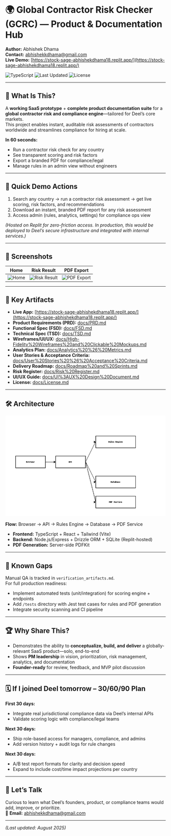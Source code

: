 # 🌍 Global Contractor Risk Checker (GCRC) — Product & Documentation Hub

**Author:** Abhishek Dhama  
**Contact:** abhishekkdhama@gmail.com  
**Live Demo:** [https://stock-sage-abhishekdhama18.replit.app/](https://stock-sage-abhishekdhama18.replit.app/)  

![TypeScript](https://img.shields.io/badge/TypeScript-93%25-blue)
![Last Updated](https://img.shields.io/badge/Updated-August%202025-brightgreen)
![License](https://img.shields.io/badge/License-MIT-yellow)

---

## 🚀 What Is This?

A **working SaaS prototype** + **complete product documentation suite** for a **global contractor risk and compliance engine**—tailored for Deel’s core markets.  
This project enables instant, auditable risk assessments of contractors worldwide and streamlines compliance for hiring at scale.

**In 60 seconds:**  
- Run a contractor risk check for any country  
- See transparent scoring and risk factors  
- Export a branded PDF for compliance/legal  
- Manage rules in an admin view without engineers

---

## 👀 Quick Demo Actions

1. Search any country → run a contractor risk assessment → get live scoring, risk factors, and recommendations  
2. Download an instant, branded PDF report for any risk assessment  
3. Access admin (rules, analytics, settings) for compliance ops view

*(Hosted on Replit for zero-friction access. In production, this would be deployed to Deel’s secure infrastructure and integrated with internal services.)*

---

## 📸 Screenshots

| Home | Risk Result | PDF Export |
|------|-------------|------------|
| ![Home](docs/screenshots/home.png) | ![Risk Result](docs/screenshots/result.png) | ![PDF Export](docs/screenshots/pdf.png) |

---

## 📁 Key Artifacts

- **Live App:** [https://stock-sage-abhishekdhama18.replit.app/](https://stock-sage-abhishekdhama18.replit.app/)
- **Product Requirements (PRD):** [docs/PRD.md](docs/PRD.md)
- **Functional Spec (FSD):** [docs/FSD.md](docs/FSD.md)
- **Technical Spec (TSD):** [docs/TSD.md](docs/TSD.md)
- **Wireframes/UI/UX:** [docs/High-Fidelity%20Wireframes%20and%20Clickable%20Mockups.md](docs/High-Fidelity%20Wireframes%20and%20Clickable%20Mockups.md)
- **Analytics Plan:** [docs/Analytics%20%26%20Metrics.md](docs/Analytics%20%26%20Metrics.md)
- **User Stories & Acceptance Criteria:** [docs/User%20Stories%20%26%20Acceptance%20Criteria.md](docs/User%20Stories%20%26%20Acceptance%20Criteria.md)
- **Delivery Roadmap:** [docs/Roadmap%20and%20Sprints.md](docs/Roadmap%20and%20Sprints.md)
- **Risk Register:** [docs/Risk%20Register.md](docs/Risk%20Register.md)
- **UI/UX Guide:** [docs/UI%3AUX%20Design%20Document.md](docs/UI%3AUX%20Design%20Document.md)
- **License:** [docs/License.md](docs/License.md)

---

## 🛠 Architecture

![Architecture Diagram](docs/architecture-diagram.png)

**Flow:** Browser → API → Rules Engine → Database → PDF Service  
- **Frontend:** TypeScript + React + Tailwind (Vite)  
- **Backend:** Node.js/Express + Drizzle ORM + SQLite (Replit-hosted)  
- **PDF Generation:** Server-side PDFKit  

---

## 🧪 Known Gaps

Manual QA is tracked in `verification_artifacts.md`.  
For full production readiness:  
- Implement automated tests (unit/integration) for scoring engine + endpoints  
- Add `/tests` directory with Jest test cases for rules and PDF generation  
- Integrate security scanning and CI pipeline

---

## 🏆 Why Share This?

- Demonstrates the ability to **conceptualize, build, and deliver** a globally-relevant SaaS product—solo, end-to-end  
- Shows **PM leadership** in vision, prioritization, risk management, analytics, and documentation  
- **Founder-ready** for review, feedback, and MVP pilot discussion

---

## 🗓 If I joined Deel tomorrow – 30/60/90 Plan

**First 30 days:**  
- Integrate real jurisdictional compliance data via Deel’s internal APIs  
- Validate scoring logic with compliance/legal teams

**Next 30 days:**  
- Ship role-based access for managers, compliance, and admins  
- Add version history + audit logs for rule changes

**Next 30 days:**  
- A/B test report formats for clarity and decision speed  
- Expand to include cost/time impact projections per country

---

## 💬 Let’s Talk

Curious to learn what Deel’s founders, product, or compliance teams would add, improve, or prioritize.  
📧 **Email:** abhishekkdhama@gmail.com  


---

*(Last updated: August 2025)*
